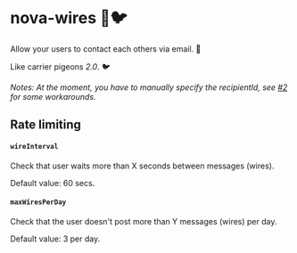 # nova-wires 📧🐦

Allow your users to contact each others via email. 📧 

Like carrier pigeons *2.0*. 🐦

*Notes: At the moment, you have to manually specify the recipientId, see [#2](https://github.com/xavcz/nova-wires/issues/2) for some workarounds.*

## Rate limiting

#### `wireInterval`
Check that user waits more than X seconds between messages (wires). 

Default value: 60 secs.

#### `maxWiresPerDay`
Check that the user doesn't post more than Y messages (wires) per day. 

Default value: 3 per day.
